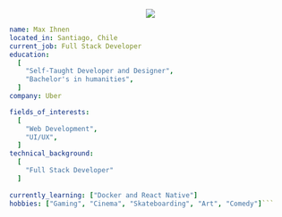 <p align="center">
  <img src="https://capsule-render.vercel.app/api?text=Hey Everyone! &animation=fadeIn&type=waving&color=gradient&height=100"/>
</p>

```yaml
name: Max Ihnen
located_in: Santiago, Chile
current_job: Full Stack Developer
education:
  [
    "Self-Taught Developer and Designer",
    "Bachelor's in humanities",
  ]
company: Uber

fields_of_interests:
  [
    "Web Development",
    "UI/UX",
  ]
technical_background:
  [
    "Full Stack Developer"
  ]
  
currently_learning: ["Docker and React Native"]
hobbies: ["Gaming", "Cinema", "Skateboarding", "Art", "Comedy"]```
